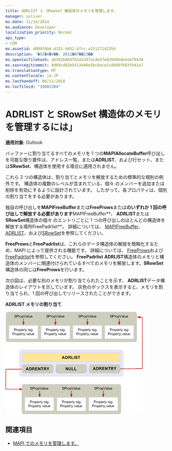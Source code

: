 ```yaml
---
title: ADRLIST と SRowSet 構造体のメモリを管理します。
manager: soliver
ms.date: 11/16/2014
ms.audience: Developer
localization_priority: Normal
api_type:
- COM
ms.assetid: d009f6b6-d151-4d52-b7cc-a15127142354
description: '�ŏI�X�V��: 2011�N7��23��'
ms.openlocfilehash: ab582b869fb5a53d7ac4e97e039d9bde4a4f0430
ms.sourcegitcommit: 9d60cd82b5413446e5bc8ace2cd689f683fb41a7
ms.translationtype: MT
ms.contentlocale: ja-JP
ms.lasthandoff: 06/11/2018
ms.locfileid: "19801304"
---
```

# <a name="managing-memory-for-adrlist-and-srowset-structures"></a>ADRLIST と SRowSet 構造体のメモリを管理するには」

**適用対象**: Outlook 
  
バッファーに割り当てるすべてのメモリを 1 つの**MAPIAllocateBuffer**呼び出しを可能な限り要件は、アドレス一覧、または**ADRLIST**、および行セット、または**SRowSet**、構造体を使用する場合に適用されません。 
  
これら 2 つの構造体は、割り当てとメモリを解放するための標準的な規則の例外です。 構造体の複数のレベルが含まれている、個々 のメンバーを追加または削除を有効にするように設計されています。 したがって、各プロパティは、個別の割り当てをする必要があります。 

独自の呼び出しを**MAPIFreeBuffer**または**FreeProws**または**のいずれか 1 回の呼び出しで解放する必要があります**MAPIFreeBuffer**、 **ADRLIST**または**SRowSet**構造体の個々 のエントリごとに 1 つの呼び出しのほとんどの構造体を解放する場所FreePadrlist**。 詳細については、 [MAPIFreeBuffer](mapifreebuffer.md)、 [ADRLIST](adrlist.md)、および[SRowSet](srowset.md)を参照してください。 

**FreeProws**と**FreePadrlist**は、これらのデータ構造体の解放を簡略化するため、MAPI によって提供される機能です。 詳細については、 [FreeProws](freeprows.md)および[FreePadrlist](freepadrlist.md)を参照してください。 **FreePadrlist** **ADRLIST**構造体のメモリと構造体のメンバーに関連付けられているすべてのメモリを解放します。**SRowSet**構造体の同じは**FreeProws**を行います。 
  
次の図は、必要な別のメモリが割り当てられたことを示す、 **ADRLIST**データ構造体のレイアウトを示しています。 灰色のボックスを表示すると、メモリを割り当てられ、1 回の呼び出しでリリースされたことができます。 
  
**ADRLIST メモリの割り当て**
  
![ADRLIST メモリの割り当て](media/amapi_52.gif "ADRLIST メモリの割り当て")
  
## <a name="see-also"></a>関連項目

- [MAPI でのメモリを管理します。](managing-memory-in-mapi.md)

